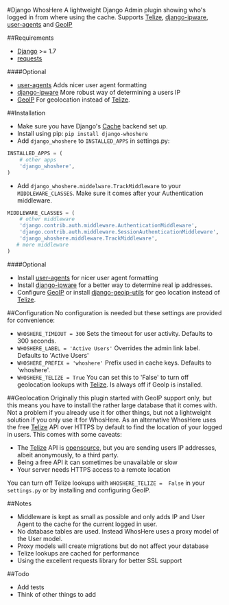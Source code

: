 #Django WhosHere
A lightweight Django Admin plugin showing who's logged in from where using the cache. 
Supports [Telize](https://www.telize.com), [django-ipware](https://github.com/un33k/django-ipware), [user-agents](https://github.com/selwin/python-user-agents)  and [GeoIP](https://docs.djangoproject.com/en/1.8/ref/contrib/gis/geoip/)

##Requirements

- [Django](https://www.djangoproject.com) >= 1.7
- [requests](https://github.com/kennethreitz/requests)

####Optional

- [user-agents](https://github.com/selwin/python-user-agents)  Adds nicer user agent formatting
- [django-ipware](https://github.com/un33k/django-ipware) More robust way of determining a users IP
- [GeoIP](https://docs.djangoproject.com/en/1.8/ref/contrib/gis/geoip/)  For geolocation instead of [Telize](https://www.telize.com).

##Installation
- Make sure you have Django's [Cache](https://docs.djangoproject.com/en/1.8/topics/cache/)  backend set up.
- Install using pip: `pip install django-whoshere`
- Add `django_whoshere` to `INSTALLED_APPS` in settings.py:
```python
INSTALLED_APPS = (
    # other apps
    'django_whoshere',
)
```
- Add `django_whoshere.middelware.TrackMiddleware` to your `MIDDLEWARE_CLASSES`. 
Make sure it comes after your Authentication middleware.

```python
MIDDLEWARE_CLASSES = (
    # other middleware
    'django.contrib.auth.middleware.AuthenticationMiddleware',
    'django.contrib.auth.middleware.SessionAuthenticationMiddleware',
    'django_whoshere.middleware.TrackMiddleware',
   # more middleware
)
```  
####Optional
- Install  [user-agents](https://github.com/selwin/python-user-agents) for nicer user agent formatting
- Install [django-ipware](https://github.com/un33k/django-ipware) for a better way to determine real ip addresses.
- Configure [GeoIP](https://docs.djangoproject.com/en/1.8/ref/contrib/gis/geoip/)  or install [django-geoip-utils](https://github.com/Gidsy/django-geoip-utils)  for geo location instead of   [Telize](https://www.telize.com).

##Configuration
No configuration is needed but these settings are provided for convenience:

- `WHOSHERE_TIMEOUT = 300`
Sets the timeout for user activity. Defaults to 300 seconds.
- `WHOSHERE_LABEL = 'Active Users'`
Overrides the admin link label. Defaults to 'Active Users'
- `WHOSHERE_PREFIX = 'whoshere'`
Prefix used in cache keys. Defaults to 'whoshere'.
- `WHOSHERE_TELIZE = True`
You can set this to 'False' to turn off geolocation lookups with   [Telize](https://www.telize.com).
Is always off if GeoIp is installed.

##Geolocation
Originally this plugin started with GeoIP support only, but this means you have to install the rather large database that it comes with. 
Not a problem if you already use it for other things, but not a lightweight solution if you only use it for WhosHere.
As an alternative WhosHere uses the free  [Telize](https://www.telize.com) API over HTTPS by default to find the location of your logged in users.
This comes with some caveats:

- The [Telize](https://www.telize.com) API is [opensource](https://github.com/fcambus/telize), but you are sending users IP addresses, albeit anonymously, to a third party.
- Being a free API it can sometimes be unavailable or slow
- Your server needs HTTPS access to a remote location

You can turn off Telize lookups with `WHOSHERE_TELIZE =  False` in your `settings.py` or by installing and configuring GeoIP.

##Notes
- Middleware is kept as small as possible and only adds IP and User Agent to the cache for the current logged in user.
- No database tables are used. Instead WhosHere uses a proxy model of the User model.
- Proxy models will create migrations but do not affect your database
- Telize lookups are cached for performance
- Using the excellent requests library for better SSL support

##Todo
- Add tests
- Think of other things to add

